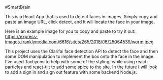 #SmartBrain

This is a React App that is used to detect faces in images. Simply copy and paste an image URL, click detect, and it will locate the face in your image.

Here is an example image for you to copy and paste to try it out: https://express-images.franklymedia.com/6616/sites/265/2018/06/25064539/worm.jpeg

This project uses the Clarifai face detection API to detect the face and then some DOM manipulation to implement the box onto the face in the image. I've used Tachyons to help with some of the styling, while using react-particles and react-tilt to add some spice to the site. In the future I will look to add a sign in and sign out feature with some backend Node.js.
